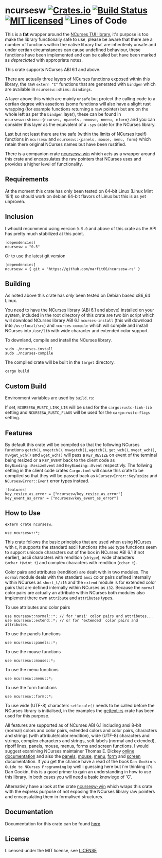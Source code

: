 ncursesw [![Crates.io](https://img.shields.io/crates/v/ncursesw.svg)](https://crates.io/crates/ncursesw) [![Build Status](https://travis-ci.com/narfit66/ncursesw-rs.svg?branch=master)](https://travis-ci.com/narfit66/ncursesw-rs) [![MIT licensed](https://img.shields.io/badge/license-MIT-blue.svg)](https://github.com/narfit66/ncursesw-rs/blob/master/LICENSE) ![Lines of Code](https://tokei.rs/b1/github/narfit66/ncursesw-rs?category=code)
========

This is a **fat** wrapper around the [NCurses TUI library](https://github.com/mirror/ncurses), it's purpose is too make the library functionally safe to use, please be aware that there are a number of functions within the native library that are inheritenly unsafe and under certian circumstances can cause undefined behaviour, these functions have been implemented and can be called but have been marked as *depreciated* with appropriate notes.

This crate supports NCurses ABI 6.1 and above.

There are actually three layers of NCurses functions exposed within this library, the raw `extern "C"` functions that are generated with `bindgen` which are available in `ncursesw::shims::bindings`.

A layer above this which are mainly `unsafe` but protect the calling code to a certian degree with assetions (some functions will also have a slight rust wrapping (for example functions returning a raw pointer) but are on the whole left as per the `bindgen` layer), these can be found in `ncursesw::shims::{ncurses, npanels, nmouse, nmenu, nform}` and you can consider this layer as the equivalent of a `-sys` crate for the NCurses library.

Last but not least there are the safe (within the limits of NCurses itself) functions in `ncursesw` and `ncursesw::{panels, mouse, menu, form}` which retain there original NCurses names but have been rustified.

There is a companion crate [ncursesw-win](https://crates.io/crates/ncursesw-win) which acts as a wrapper around this crate and encapsulates the raw pointers that NCurses uses and provides a higher level of functionality.

## Requirements

At the moment this crate has only been tested on 64-bit Linux (Linux Mint 19.1) so should work on debian 64-bit flavors of Linux but this is as yet unproven.

## Inclusion

I whould recommend using version `0.5.0` and above of this crate as the API has pretty much stabilized at this point.

```
[dependencies]
ncursesw = "0.5"
```
Or to use the latest git version
```
[dependencies]
ncursesw = { git = "https://github.com/narfit66/ncursesw-rs" }
```

## Building

As noted above this crate has *only* been tested on Debian based x86_64 Linux.

You need to have the NCurses library (ABI 6.1 and above) installed on your system, included in the root directory of this crate are two bin script which will download NCurses library ABI 6.1 `ncurses-install` (this will download into `/usr/local/src`) and `ncurses-compile` which will compile and install NCurses into `/usr/lib` with wide character and extended color support.

To downland, compile and install the NCurses library.

```
sudo ./ncurses-install
sudo ./ncurses-compile
```

The compiled crate will be built in the `target` directory.

```
cargo build
```

## Custom Build

Environment variables are used by `build.rs`:

If set, `NCURSESW_RUSTC_LINK_LIB` will be used for the `cargo:rustc-link-lib` setting and `NCURSESW_RUSTC_FLAGS` will be used for the `cargo:rustc-flags` setting.

## Features

By default this crate will be compiled so that the following NCurses functions `getch()`, `mvgetch()`, `mvwgetch()`, `wgetch()`, `get_wch()`, `mvget_wch()`, `mvwget_wch()` and `wget_wch()` will pass a `KEY_RESIZE` on event of the terminal being resized or a `KEY_EVENT` back to the client code as `KeyBinding::ResizeEvent` and `KeyBinding::Event` respectivly. The follwing setting in the client code crates `Cargo.toml` will cause this crate to be compiled so that they will be passed back as `NCurseswError::KeyResize` and `NCurseswError::Event` error types instead.

```
[features]
key_resize_as_error = ["ncursesw/key_resize_as_error"]
key_event_as_error = ["ncursesw/key_event_as_error"]
```

## How to Use

```
extern crate ncursesw;

use ncursesw::*;
```

This crate follows the basic principles that are used when using NCurses with `C`, it supports the standard ascii functions (the `add` type functions seem to support unicode characters out of the box in NCurses ABI 6.1 if not earlier), ascii characters with rendition (`chtype`), wide characters (`wchar_t`/`wint_t`) and complex characters with rendition (`cchar_t`).

Color pairs and attributes (rendition) are dealt with in two modules. The `normal` module deals with the standard `ansi` color pairs defined internally within NCurses as `short_t/i16` and the `extend` module is for extended color pairs that are defined internally within NCurses as `i32`. Because the `normal` color pairs are actually an attribute within NCurses both modules also implement there own `attribute` and `attributes` types.

To use attributes and color pairs
```
use ncursesw::normal::*; // for 'ansi' color pairs and attributes...
use ncursesw::extend::*; // or for 'extended' color pairs and attributes.
```

To use the panels functions
```
use ncursesw::panels::*;
```

To use the mouse functions
```
use ncursesw::mouse::*;
```

To use the menu functions
```
use ncursesw::menu::*;
```

To use the form functions
```
use ncursesw::form::*;
```

To use wide (UTF-8) characters `setlocale()` needs to be called before the NCurses library is initialised, in the examples the [gettext-rs](https://crates.io/crates/gettext-rs) crate has been used for this purpose.

All features are supported as of NCurses ABI 6.1 including ansi 8-bit (normal) colors and color pairs, extended colors and color pairs, characters and strings (with attribute/color rendition), wide (UTF-8) characters and strings, complex characters and strings, soft labels (normal and extended), ripoff lines, panels, mouse, menus, forms and screen functions. I would suggest examining NCurses maintainer Thomas E. Dickey [online documentation](https://invisible-island.net/ncurses/man/ncurses.3x.html) and also the [panels](https://invisible-island.net/ncurses/man/panel.3x.html), [mouse](https://invisible-island.net/ncurses/man/curs_mouse.3x.html), [menu](https://invisible-island.net/ncurses/man/menu.3x.html), [form](https://invisible-island.net/ncurses/man/form.3x.html) and [screen](https://invisible-island.net/ncurses/man/curs_sp_funcs.3x.html) documentation. If you get the chance have a read of the book `Dan Gookin's Guide to NCurses Programming` by well i guessing here but i'm thinking it's Dan Gookin, this is a good primer to gain an understanding in how to use this library. In both cases you will need a basic knowlege of 'C'.

Alternativly have a look at the crate [ncursesw-win](https://crates.io/crates/ncursesw-win) which wraps this crate with the express purpose of not exposing the NCurses library raw pointers and encapsulating them in formalised structures.

## Documentation

Documentation for this crate can be found [here](https://docs.rs/ncursesw).

## License

Licensed under the MIT license, see [LICENSE](https://github.com/narfit66/ncursesw-rs/blob/master/LICENSE)
